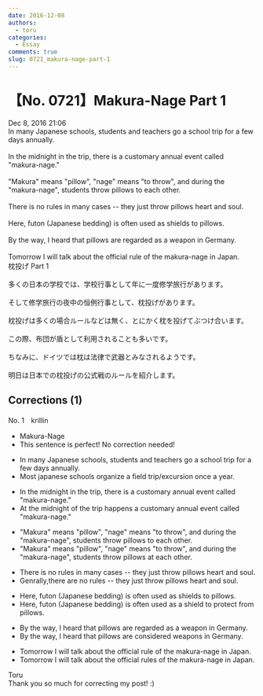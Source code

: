 ```yaml
---
date: 2016-12-08
authors:
  - toru
categories:
  - Essay
comments: true
slug: 0721_makura-nage-part-1
---
```


# 【No. 0721】Makura-Nage Part 1
<div class="date">Dec 8, 2016 21:06</div>
<div id="post"><div id="body_show_ori">
In many Japanese schools, students and teachers go a school trip for a few days annually.<br/><br/>In the midnight in the trip, there is a customary annual event called "makura-nage."<br/><br/>"Makura" means "pillow", "nage" means "to throw", and during the "makura-nage", students throw pillows to each other.<br/><br/>There is no rules in many cases -- they just throw pillows heart and soul.<br/><br/>Here, futon (Japanese bedding) is often used as shields to pillows.<br/><br/>By the way, I heard that pillows are regarded as a weapon in Germany.<br/><br/>Tomorrow I will talk about the official rule of the makura-nage in Japan.
</div></div>

<!-- more -->

<div id="post_ja"><div id="body_show_mo">
枕投げ Part 1<br/><br/>多くの日本の学校では、学校行事として年に一度修学旅行があります。<br/><br/>そして修学旅行の夜中の恒例行事として、枕投げがあります。<br/><br/>枕投げは多くの場合ルールなどは無く、とにかく枕を投げてぶつけ合います。<br/><br/>この際、布団が盾として利用されることも多いです。<br/><br/>ちなみに、ドイツでは枕は法律で武器とみなされるようです。<br/><br/>明日は日本での枕投げの公式戦のルールを紹介します。
</div></div>

## Corrections (1)
<div id="block"><div class="first_name"> No. 1　<span class="just_name">krillin</span></div><div id="block2">
<ul class="correction_field">
<li class="incorrect">Makura-Nage</li>
<li class="corrected perfect">This sentence is perfect! No correction needed!</li>
</ul>
<ul class="correction_field">
<li class="incorrect">In many Japanese schools, students and teachers go a school trip for a few days annually.</li>
<li class="corrected correct">
Most japanese schools organize a field trip/excursion once a year.
</li>
</ul>
<ul class="correction_field">
<li class="incorrect">In the midnight in the trip, there is a customary annual event called "makura-nage."</li>
<li class="corrected correct">
<span class="f_red">At the </span>midnight of the trip happens a customary annual event called "makura-nage."
</li>
</ul>
<ul class="correction_field">
<li class="incorrect">"Makura" means "pillow", "nage" means "to throw", and during the "makura-nage", students throw pillows to each other.</li>
<li class="corrected correct">
"Makura" means "pillow", "nage" means "to throw", and during the "makura-nage", students throw pillows <span class="f_red">at</span> each other.
</li>
</ul>
<ul class="correction_field">
<li class="incorrect">There is no rules in many cases -- they just throw pillows heart and soul.</li>
<li class="corrected correct">
<span class="f_blue">Genrally,t</span>here <span class="f_red">are</span> no rules -- they just throw pillows heart and soul.
</li>
</ul>
<ul class="correction_field">
<li class="incorrect">Here, futon (Japanese bedding) is often used as shields to pillows.</li>
<li class="corrected correct">
Here, futon (Japanese bedding) is often used as a shield to protect from pillows.
</li>
</ul>
<ul class="correction_field">
<li class="incorrect">By the way, I heard that pillows are regarded as a weapon in Germany.</li>
<li class="corrected correct">
By the way, I heard that pillows are considered weapons in Germany.
</li>
</ul>
<ul class="correction_field">
<li class="incorrect">Tomorrow I will talk about the official rule of the makura-nage in Japan.</li>
<li class="corrected correct">
Tomorrow I will talk about the official rules of the makura-nage in Japan.
</li>
</ul>
</div><div class="name"><span class="just_name">Toru</span><br>
Thank you so much for correcting my post! :)
</div>
</div>
